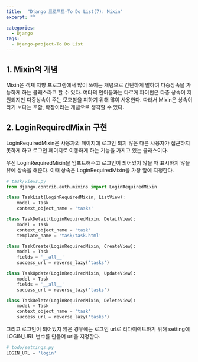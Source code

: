```yaml
---
title:  "Django 프로젝트-To Do List(7): Mixin"
excerpt: ""

categories:
  - Django
tags:
  - Django-project-To Do List
---
```


## 1. Mixin의 개념

Mixin은 객체 지향 프로그램에서 많이 쓰이는 개념으로 간단하게 말하여 다중상속을 가능하게 하는 클래스라고 할 수 있다. 여타의 언어들과는 다르게 파이썬은 다중 상속이 지원되지만 다중상속이 주는 모호함을 피하기 위해 많이 사용한다. 따라서 Mixin은 상속이라기 보다는 포함, 확장이라는 개념으로 생각할 수 있다.

## 2. LoginRequiredMixin 구현

LoginRequiredMixin은 사용자의 페이지에 로그인 되지 않은 다른 사용자가 접근하지 못하게 하고 로그인 페이지로 이동하게 하는 기능을 가지고 있는 클래스이다. 

우선 LoginRequiredMixin을 임포트해주고 로그인이 되어있지 않을 때 표시하지 않을 뷰에 상속을 해준다. 이때 상속은 LoginRequiredMixin을 가장 앞에 지정한다. 

```python
# task/views.py
from django.contrib.auth.mixins import LoginRequiredMixin

class TaskList(LoginRequiredMixin, ListView):
    model = Task
    context_object_name = 'tasks'

class TaskDetail(LoginRequiredMixin, DetailView):
    model = Task
    context_object_name = 'task'
    template_name = 'task/task.html'

class TaskCreate(LoginRequiredMixin, CreateView):
    model = Task
    fields = '__all__'
    success_url = reverse_lazy('tasks')

class TaskUpdate(LoginRequiredMixin, UpdateView):
    model = Task
    fields = '__all__'
    success_url = reverse_lazy('tasks')

class TaskDelete(LoginRequiredMixin, DeleteView):
    model = Task
    context_object_name = 'task'
    success_url = reverse_lazy('tasks')
```

그리고 로그인이 되어있지 않은 경우에는 로그인 url로 리다이렉트하기 위해 setting에 LOGIN_URL 변수를 만들어 url을 지정한다.

```python
# todo/settings.py
LOGIN_URL = 'login'
```